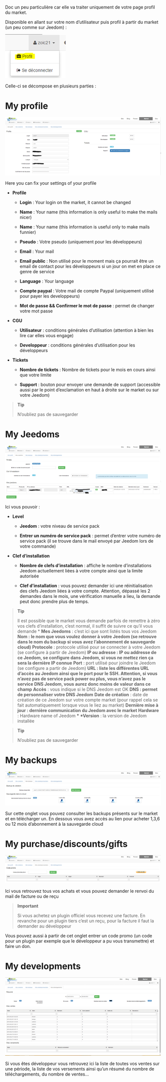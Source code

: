 Doc un peu particulière car elle va traiter uniquement de votre page profil du market.

Disponible en allant sur votre nom d’utilisateur puis profil à partir du market (un peu comme sur Jeedom) :

![](../images/market.png)

Celle-ci se décompose en plusieurs parties :

My profile
==========

![](../images/market1.png)

Here you can fix your settings of your profile

-   **Profile**

    -   **Login** : Your login on the market, it cannot be changed

    -   **Name** : Your name (this information is only useful to make the mails nicer)

    -   **Name** : Your name (this information is useful only to make mails funnier)

    -   **Pseudo** : Votre pseudo (uniquement pour les développeurs)

    -   **Email** : Your mail

    -   **Email public** : Non utilisé pour le moment mais ça pourrait être un email de contact pour les développeurs si un jour on met en place ce genre de service

    -   **Language** : Your language

    -   **Compte paypal** : Votre mail de compte Paypal (uniquement utilisé pour payer les developpeurs)

    -   **Mot de passe && Confirmer le mot de passe** : permet de changer votre mot passe

-   **CGU**

    -   **Utilisateur** : conditions générales d’utilisation (attention à bien les lire car elles vous engage)

    -   **Developpeur** : conditions générales d’utilisation pour les développeurs

-   **Tickets**

    -   **Nombre de tickets** : Nombre de tickets pour le mois en cours ainsi que votre limite

    -   **Support** : bouton pour envoyer une demande de support (accessible aussi par le point d’exclamation en haut à droite sur le market ou sur votre Jeedom)

> **Tip**
>
> N’oubliez pas de sauvegarder

My Jeedoms
==========

![](../images/market2.png)

Ici vous pouvoir :

-   **Level**

    -   **Jeedom** : votre niveau de service pack

    -   **Entrer un numéro de service pack** : permet d’entrer votre numéro de service pack (il se trouve dans le mail envoyé par Jeedom lors de votre commande)

-   **Clef d’installation**

    -   **Nombre de clefs d’installation** : affiche le nombre d’installations Jeedom actuellement liées à votre compte ainsi que la limite autorisée

    -   **Clef d’installation** : vous pouvez demander ici une réinitialisation des clefs Jeedom liées à votre compte. Attention, dépassé les 2 demandes dans le mois, une vérification manuelle a lieu, la demande peut donc prendre plus de temps.

> **Tip**
>
> Il est possible que le market vous demande parfois de remettre à zéro vos clefs d’installation, c’est normal, il suffit de suivre ce qu’il vous demande \* **Mes Jeedoms** : c’est ici que sont listés tous vos Jeedom ****Nom** : le nom que vous voulez donner à votre Jeedom (se retrouve dans le nom du backup si vous avez l’abonnement de sauvegarde cloud)** **Protocole** : protocole utilisé pour se connecter à votre Jeedom (se configure à partir de Jeedom) ****IP ou adresse** : IP ou addresse de ce Jeedom, se configure dans Jeedom, si vous ne mettez rien ça sera la dernière IP connue** **Port** : port utilisé pour joindre le Jeedom (se configure a partir de Jeedom) ****URL** : liste les différentes URL d’accès au Jeedom ainsi que le port pour le SSH. Attention, si vous n’avez pas de service pack power ou plus, vous n’avez pas le service DNS Jeedom, vous aurez donc moins de valeur dans ce champ** **Accès** : vous indique si le DNS Jeedom est OK ****DNS** : permet de personnaliser votre DNS Jeedom** **Date de création** : date de création de ce Jeedom sur votre compte market (pour rappel cela se fait automatiquement lorsque vous le liez au market) ****Dernière mise à jour** : dernière communication du Jeedom avec le market** **Hardware** : Hardware name of Jeedom **\* \*Version** : la version de Jeedom installée

> **Tip**
>
> N’oubliez pas de sauvegarder

My backups
==========

![](../images/market3.png)

Sur cette onglet vous pouvez consulter les backups présents sur le market et en télécharger un. En dessous vous avez accès au lien pour acheter 1,3,6 ou 12 mois d’abonnement à la sauvegarde cloud

My purchase/discounts/gifts
===========================

![](../images/market4.png)

Ici vous retrouvez tous vos achats et vous pouvez demander le renvoi du mail de facture ou de reçu

> **Important**
>
> Si vous achetez un plugin officiel vous recevez une facture. En revanche pour un plugin tiers c’est un reçu, pour la facture il faut la demander au développeur

Vous pouvez aussi à partir de cet onglet entrer un code promo (un code pour un plugin par exemple que le développeur a pu vous transmettre) et faire un don.

My developments
===============

![](../images/market5.png)

Si vous êtes développeur vous retrouvez ici la liste de toutes vos ventes sur une période, la liste de vos versements ainsi qu’un résumé du nombre de téléchargements, du nombre de ventes…

